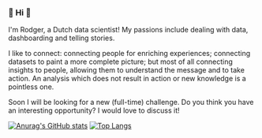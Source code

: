 ### :wave: Hi :wave:

I'm Rodger, a Dutch data scientist! My passions include dealing with data, dashboarding and telling stories. 

I like to connect: connecting people for enriching experiences; connecting datasets to paint a more complete picture; but most of all connecting insights to people, allowing them to understand the message and to take action. An analysis which does not result in action or new knowledge is a pointless one. 

Soon I will be looking for a new (full-time) challenge. Do you think you have an interesting opportunity? I would love to discuss it!

[![Anurag's GitHub stats](https://github-readme-stats.vercel.app/api?username=RodgervanderHeijden&hide=contribs,stars&count_private=true&show_icons=true&theme=dark)](https://github.com/anuraghazra/github-readme-stats) [![Top Langs](https://github-readme-stats.vercel.app/api/top-langs/?username=RodgervanderHeijden&langs_count=4&layout=compact&theme=dark)](https://github.com/anuraghazra/github-readme-stats)

